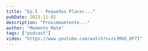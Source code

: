 ```yaml
---
title: "Ep.5 - Pequeños Placer..."
pubDate: 2023-11-02
description: "Proximmamtente..."
author: "Momento Mate"
tags: ["podcast"]
video: "https://www.youtube.com/watch?v=zx3MUO_0F7I"
---
```

